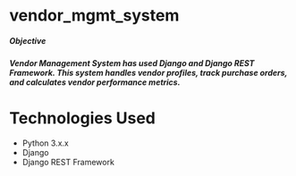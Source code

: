 # vendor_mgmt_system

<h5>Objective<h5>
Vendor Management System has used Django and Django REST Framework. This system handles vendor profiles, track purchase orders, and calculates vendor performance metrics.

# Technologies Used

<ul>
<li>Python 3.x.x</li>
<li>Django</li>
<li>Django REST Framework</li>
</ul>
